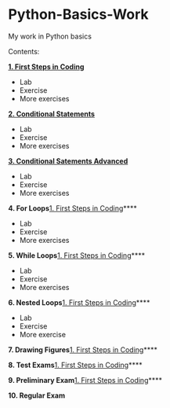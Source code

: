# Python-Basics-Work
My work in Python basics


Contents:

**[1. First Steps in Coding](1_first_steps_in_coding)**
   - Lab
   - Exercise
   - More exercises
     
**[2. Conditional Statements](2_conditional_statements)**
   - Lab
   - Exercise
   - More exercises
     
**[3. Conditional Satements Advanced](3_conditional_statements_advanced)**
   - Lab
   - Exercise
   - More exercises
     
**4. For Loops**[1. First Steps in Coding](1_first_steps_in_coding)****
   - Lab
   - Exercise
   - More exercises
     
**5. While Loops**[1. First Steps in Coding](1_first_steps_in_coding)****
   - Lab
   - Exercise
   - More exercises
     
**6. Nested Loops**[1. First Steps in Coding](1_first_steps_in_coding)****
   - Lab
   - Exercise
   - More exercise
     
**7. Drawing Figures**[1. First Steps in Coding](1_first_steps_in_coding)****

**8. Test Exams**[1. First Steps in Coding](1_first_steps_in_coding)****

**9. Preliminary Exam**[1. First Steps in Coding](1_first_steps_in_coding)****

**10. Regular Exam**


